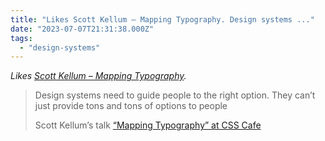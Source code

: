 ```yaml
---
title: "Likes Scott Kellum – Mapping Typography. Design systems ..."
date: "2023-07-07T21:31:38.000Z"
tags: 
  - "design-systems"
---
```


_Likes [Scott Kellum – Mapping Typography](https://www.youtube.com/watch?v=g9hlJ69ZO1A)._

> Design systems need to guide people to the right option. They can’t just provide tons and tons of options to people
> 
> Scott Kellum’s talk [“Mapping Typography” at CSS Cafe](https://www.youtube.com/watch?v=g9hlJ69ZO1A)
